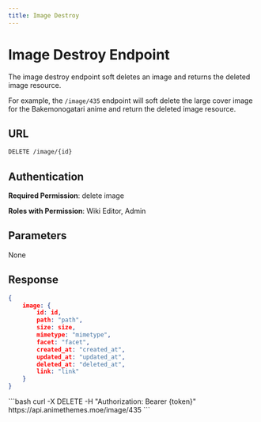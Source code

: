 ```yaml
---
title: Image Destroy
---
```


<Block>

# Image Destroy Endpoint

The image destroy endpoint soft deletes an image and returns the deleted image resource.

For example, the `/image/435` endpoint will soft delete the large cover image for the Bakemonogatari anime and return the deleted image resource.

## URL

```sh
DELETE /image/{id}
```

## Authentication

**Required Permission**: delete image

**Roles with Permission**: Wiki Editor, Admin

## Parameters

None

## Response

```json
{
    image: {
        id: id,
        path: "path",
        size: size,
        mimetype: "mimetype",
        facet: "facet",
        created_at: "created_at",
        updated_at: "updated_at",
        deleted_at: "deleted_at",
        link: "link"
    }
}
```

<Example>

<CURL>
```bash
curl -X DELETE -H "Authorization: Bearer {token}" https://api.animethemes.moe/image/435
```
</CURL>

</Example>

</Block>